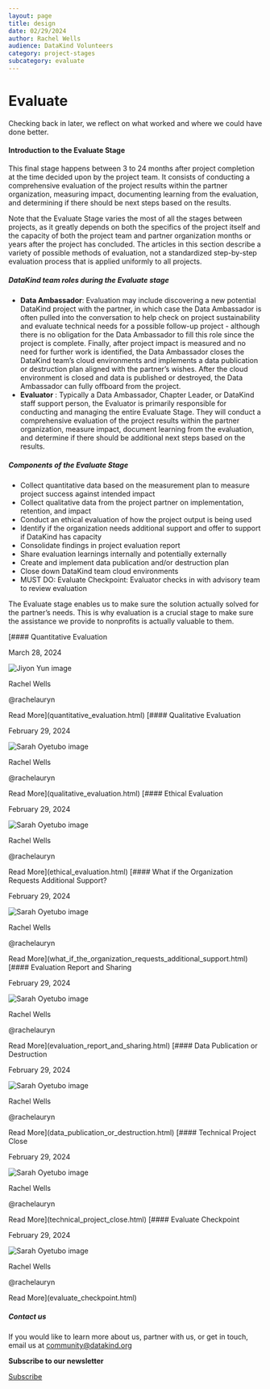```yaml
---
layout: page
title: design
date: 02/29/2024
author: Rachel Wells
audience: DataKind Volunteers
category: project-stages
subcategory: evaluate
---
```





Evaluate
========


Checking back in later, we reflect on what worked and where we could have done better.







#### Introduction to the Evaluate Stage


This final stage happens between 3 to 24 months after project completion at the time decided upon by the project team. It consists of conducting a comprehensive evaluation of the project results within the partner organization, measuring impact, documenting learning from the evaluation, and determining if there should be next steps based on the results.


Note that the Evaluate Stage varies the most of all the stages between projects, as it greatly depends on both the specifics of the project itself and the capacity of both the project team and partner organization months or years after the project has concluded. The articles in this section describe a variety of possible methods of evaluation, not a standardized step\-by\-step evaluation process that is applied uniformly to all projects.


##### DataKind team roles during the Evaluate stage


* **Data Ambassador**: Evaluation may include discovering a new potential DataKind project with the partner, in which case the Data Ambassador is often pulled into the conversation to help check on project sustainability and evaluate technical needs for a possible follow\-up project \- although there is no obligation for the Data Ambassador to fill this role since the project is complete. Finally, after project impact is measured and no need for further work is identified, the Data Ambassador closes the DataKind team’s cloud environments and implements a data publication or destruction plan aligned with the partner’s wishes. After the cloud environment is closed and data is published or destroyed, the Data Ambassador can fully offboard from the project.
* **Evaluator** : Typically a Data Ambassador, Chapter Leader, or DataKind staff support person, the Evaluator is primarily responsible for conducting and managing the entire Evaluate Stage. They will conduct a comprehensive evaluation of the project results within the partner organization, measure impact, document learning from the evaluation, and determine if there should be additional next steps based on the results.


##### Components of the Evaluate Stage


* Collect quantitative data based on the measurement plan to measure project success against intended impact
* Collect qualitative data from the project partner on implementation, retention, and impact
* Conduct an ethical evaluation of how the project output is being used
* Identify if the organization needs additional support and offer to support if DataKind has capacity
* Consolidate findings in project evaluation report
* Share evaluation learnings internally and potentially externally
* Create and implement data publication and/or destruction plan
* Close down DataKind team cloud environments
* MUST DO: Evaluate Checkpoint: Evaluator checks in with advisory team to review evaluation


The Evaluate stage enables us to make sure the solution actually solved for the partner’s needs. This is why evaluation is a crucial stage to make sure the assistance we provide to nonprofits is actually valuable to them.






[#### Quantitative Evaluation


March 28, 2024


![Jiyon Yun image](https://avatars.githubusercontent.com/u/95733281?s=72)


Rachel Wells


@rachelauryn



Read More](quantitative_evaluation.html)
[#### Qualitative Evaluation


February 29, 2024


![Sarah Oyetubo image](https://avatars.githubusercontent.com/u/70516588?s=72)


Rachel Wells


@rachelauryn



Read More](qualitative_evaluation.html)
[#### Ethical Evaluation


February 29, 2024


![Sarah Oyetubo image](https://avatars.githubusercontent.com/u/70516588?s=72)


Rachel Wells


@rachelauryn



Read More](ethical_evaluation.html)
[#### What if the Organization Requests Additional Support?


February 29, 2024


![Sarah Oyetubo image](https://avatars.githubusercontent.com/u/70516588?s=72)


Rachel Wells


@rachelauryn



Read More](what_if_the_organization_requests_additional_support.html)
[#### Evaluation Report and Sharing


February 29, 2024


![Sarah Oyetubo image](https://avatars.githubusercontent.com/u/70516588?s=72)


Rachel Wells


@rachelauryn



Read More](evaluation_report_and_sharing.html)
[#### Data Publication or Destruction


February 29, 2024


![Sarah Oyetubo image](https://avatars.githubusercontent.com/u/70516588?s=72)


Rachel Wells


@rachelauryn



Read More](data_publication_or_destruction.html)
[#### Technical Project Close


February 29, 2024


![Sarah Oyetubo image](https://avatars.githubusercontent.com/u/70516588?s=72)


Rachel Wells


@rachelauryn



Read More](technical_project_close.html)
[#### Evaluate Checkpoint


February 29, 2024


![Sarah Oyetubo image](https://avatars.githubusercontent.com/u/70516588?s=72)


Rachel Wells


@rachelauryn



Read More](evaluate_checkpoint.html)





##### Contact us


If you would like to learn more about us, partner with us, or get in touch, email us at community@datakind.org




**Subscribe to our newsletter**
  

[Subscribe](https://www.datakind.org/subscribe/)



